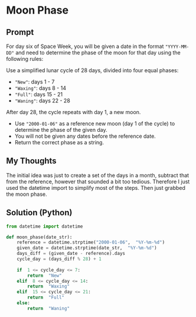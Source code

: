 

#  Moon Phase
## Prompt



For day six of Space Week, you will be given a date in the format  `"YYYY-MM-DD"`  and need to determine the phase of the moon for that day using the following rules:

Use a simplified lunar cycle of 28 days, divided into four equal phases:

-   `"New"`: days 1 - 7
-   `"Waxing"`: days 8 - 14
-   `"Full"`: days 15 - 21
-   `"Waning"`: days 22 - 28

After day 28, the cycle repeats with day 1, a new moon.

-   Use  `"2000-01-06"`  as a reference new moon (day 1 of the cycle) to determine the phase of the given day.
-   You will not be given any dates before the reference date.
-   Return the correct phase as a string.

## My Thoughts
The initial idea was just to create a set of the days in a month, subtract that from the reference, however that sounded a bit too tedious. Therefore I just used the datetime import to simplify most of the steps. Then just grabbed the moon phase.

## Solution (Python)
```python
from datetime import datetime

def moon_phase(date_str):
	reference = datetime.strptime("2000-01-06",  "%Y-%m-%d")
	given_date = datetime.strptime(date_str,  "%Y-%m-%d")
	days_diff = (given_date - reference).days
	cycle_day = (days_diff % 28) + 1
	
	if  1 <= cycle_day <= 7:
		return  "New"
	elif  8 <= cycle_day <= 14:
		return  "Waxing"
	elif  15 <= cycle_day <= 21:
		return  "Full"
	else:
		return  "Waning"
```

